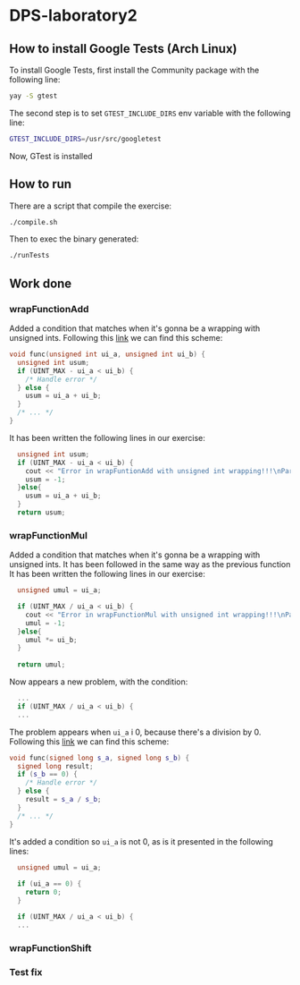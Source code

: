# DPS-laboratory2

## How to install Google Tests (Arch Linux)

To install Google Tests, first install the Community package with the following line:

```bash
yay -S gtest
```

The second step is to set `GTEST_INCLUDE_DIRS` env variable with the following line:

```bash
GTEST_INCLUDE_DIRS=/usr/src/googletest
```

Now, GTest is installed

## How to run

There are a script that compile the exercise:

```bash
./compile.sh
```

Then to exec the binary generated:

```bash
./runTests
```

## Work done

### wrapFunctionAdd

Added a condition that matches when it's gonna be a wrapping with unsigned ints. Following this [link](https://wiki.sei.cmu.edu/confluence/display/c/INT30-C.+Ensure+that+unsigned+integer+operations+do+not+wrap) we can find this scheme:

```cpp
void func(unsigned int ui_a, unsigned int ui_b) {
  unsigned int usum;
  if (UINT_MAX - ui_a < ui_b) {
    /* Handle error */
  } else {
    usum = ui_a + ui_b;
  }
  /* ... */
}
```

It has been written the following lines in our exercise:

```cpp
  unsigned int usum;
  if (UINT_MAX - ui_a < ui_b) {
    cout << "Error in wrapFuntionAdd with unsigned int wrapping!!!\nParameters:\n\tui_a=" << to_string(ui_a) << "\n\tui_b="<< to_string(ui_b) << "\n";
    usum = -1;
  }else{
    usum = ui_a + ui_b;
  }
  return usum;
```

### wrapFunctionMul

Added a condition that matches when it's gonna be a wrapping with unsigned ints. It has been followed in the same way as the previous function
It has been written the following lines in our exercise:

```cpp
  unsigned umul = ui_a;

  if (UINT_MAX / ui_a < ui_b) {
    cout << "Error in wrapFunctionMul with unsigned int wrapping!!!\nParameters:\n\tui_a=" << to_string(ui_a) << "\n\tui_b="<< to_string(ui_b) << "\n";
    umul = -1;
  }else{
    umul *= ui_b;
  }
  
  return umul;
```

Now appears a new problem, with the condition:

```cpp
  ...
  if (UINT_MAX / ui_a < ui_b) {
  ...
```

The problem appears when `ui_a` i 0, because there's a division by 0. Following this [link](https://wiki.sei.cmu.edu/confluence/display/c/INT30-C.+Ensure+that+unsigned+integer+operations+do+not+wrap) we can find this scheme:

```cpp
void func(signed long s_a, signed long s_b) {
  signed long result;
  if (s_b == 0) {
    /* Handle error */
  } else {
    result = s_a / s_b;
  }
  /* ... */
}
```

It's added a condition so `ui_a` is not 0, as is it presented in the following lines:

```cpp
  unsigned umul = ui_a;
  
  if (ui_a == 0) { 
    return 0;
  }

  if (UINT_MAX / ui_a < ui_b) {
  ...
```

### wrapFunctionShift

### Test fix